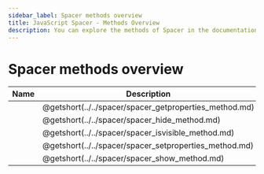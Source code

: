 ```yaml
---
sidebar_label: Spacer methods overview
title: JavaScript Spacer - Methods Overview 
description: You can explore the methods of Spacer in the documentation of the DHTMLX JavaScript UI library. Browse developer guides and API reference, try out code examples and live demos, and download a free 30-day evaluation version of DHTMLX Suite 7.
---
```


# Spacer methods overview

| Name                                               | Description                                               |
| ------------------------------------------------- | -------------------------------------------------------- |
| [](../../spacer/spacer_getproperties_method.md) | @getshort(../../spacer/spacer_getproperties_method.md) |
| [](../../spacer/spacer_hide_method.md)          | @getshort(../../spacer/spacer_hide_method.md)          |
| [](../../spacer/spacer_isvisible_method.md)     | @getshort(../../spacer/spacer_isvisible_method.md)     |
| [](../../spacer/spacer_setproperties_method.md) | @getshort(../../spacer/spacer_setproperties_method.md) |
| [](../../spacer/spacer_show_method.md)          | @getshort(../../spacer/spacer_show_method.md)          |
